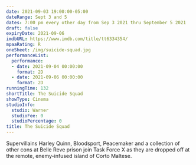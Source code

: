 ```yaml
---
date: 2021-09-03 19:00:00-05:00
dateRange: Sept 3 and 5
dates: 7:00 pm every other day from Sep 3 2021 thru September 5 2021
draft: false
expiryDate: 2021-09-06
imdbURL: https://www.imdb.com/title/tt6334354/
mpaaRating: R
oneSheet: /img/suicide-squad.jpg
performanceList:
  performance:
  - date: 2021-09-04 00:00:00
    format: 2D
  - date: 2021-09-06 00:00:00
    format: 2D
runningTime: 132
shortTitle: The Suicide Squad
showType: Cinema
studioInfo:
  studio: Warner
  studioFee: 0
  studioPercentage: 0
title: The Suicide Squad
---
```


Supervillains Harley Quinn, Bloodsport, Peacemaker and a collection of other cons at Belle Reve prison join Task Force X as they are dropped off at the remote, enemy-infused island of Corto Maltese.